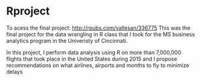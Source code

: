 # Rproject
To acess the final project: http://rpubs.com/vallesan/336775
This was the final project for the data wrangling in R class that I took for the MS business analytics program in the Univeristy of Cincinnati.





In this project, I perform data analysis using R on more than 7,000,000 flights that took place in the United States during 2015 and I	propose recommendations on what airlines, airports and months to fly to minimize delays


